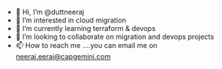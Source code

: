 - 👋 Hi, I’m @duttneeraj
- 👀 I’m interested in cloud migration
- 🌱 I’m currently learning terraform & devops
- 💞️ I’m looking to collaborate on migration and devops projects
- 📫 How to reach me ....you can email me on neeraj.eeraj@capgemini.com

<!---
duttneeraj/duttneeraj is a ✨ special ✨ repository because its `README.md` (this file) appears on your GitHub profile.
You can click the Preview link to take a look at your changes.
--->
